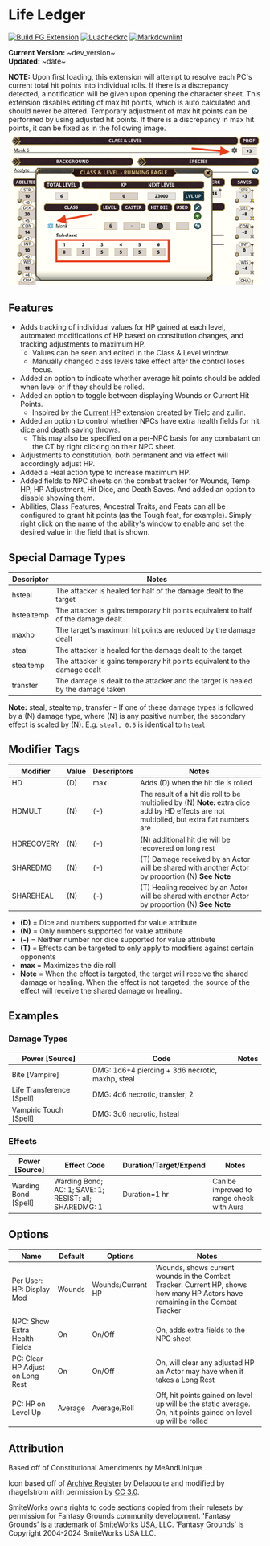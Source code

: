 
# Life Ledger

[![Build FG Extension](https://github.com/rhagelstrom/LifeLedger/actions/workflows/create-release.yml/badge.svg)](https://github.com/rhagelstrom/LifeLedger/actions/workflows/create-release.yml) [![Luacheckrc](https://github.com/rhagelstrom/LifeLedger/actions/workflows/luacheck.yml/badge.svg)](https://github.com/rhagelstrom/LifeLedger/actions/workflows/luacheck.yml) [![Markdownlint](https://github.com/rhagelstrom/LifeLedger/actions/workflows/markdownlint.yml/badge.svg)](https://github.com/rhagelstrom/LifeLedger/actions/workflows/markdownlint.yml)

**Current Version:** ~dev_version~ \
**Updated:** ~date~

**NOTE:** Upon first loading, this extension will attempt to resolve each PC's current total hit points into individual rolls. If there is a discrepancy detected, a notification will be given upon opening the character sheet. This extension disables editing of max hit points, which is auto calculated and should never be altered. Temporary adjustment of max hit points can be performed by using adjusted hit points. If there is a discrepancy in max hit points, it can be fixed as in the following image. ![Alt](.resources/discrepancy.png "Fix")

## Features

* Adds tracking of individual values for HP gained at each level, automated modifications of HP based on constitution changes, and tracking adjustments to maximum HP.
  * Values can be seen and edited in the Class & Level window.
  * Manually changed class levels take effect after the control loses focus.
* Added an option to indicate whether average hit points should be added when level or if they should be rolled.
* Added an option to toggle between displaying Wounds or Current Hit Points.
  * Inspired by the [Current HP](https://www.fantasygrounds.com/forums/showthread.php?44140-Current-HP-Extension-for-5E-Ruleset) extension created by Tielc and zuilin.
* Added an option to control whether NPCs have extra health fields for hit dice and death saving throws.
  * This may also be specified on a per-NPC basis for any combatant on the CT by right clicking on their NPC sheet.
* Adjustments to constitution, both permanent and via effect will accordingly adjust HP.
* Added a Heal action type to increase maximum HP.
* Added fields to NPC sheets on the combat tracker for Wounds, Temp HP, HP Adjustment, Hit Dice, and Death Saves. And added an option to disable showing them.
* Abilities, Class Features, Ancestral Traits, and Feats can all be configured to grant hit points (as the Tough feat, for example). Simply right click on the name of the ability's window to enable and set the desired value in the field that is shown.

## Special Damage Types

| Descriptor | Notes |
| --- | --- |
| hsteal | The attacker is healed for half of the damage dealt to the target |
| hstealtemp | The attacker is gains temporary hit points equivalent to half of the damage dealt |
| maxhp | The target's maximum hit points are reduced by the damage dealt |
| steal | The attacker is healed for the damage dealt to the target |
| stealtemp | The attacker is gains temporary hit points equivalent to the damage dealt |
| transfer | The damage is dealt to the attacker and the target is healed by the damage taken |

**Note:** steal, stealtemp, transfer - If one of these damage types is followed by a (N) damage type, where (N) is any positive number, the secondary effect is scaled by (N). E.g. `steal, 0.5` is identical to `hsteal`

## Modifier Tags

| Modifier | Value | Descriptors | Notes |
| --- | --- | --- | --- |
| HD | (D) | max | Adds (D) when the hit die is rolled |
| HDMULT | (N) | (-) | The result of a hit die roll to be multiplied by (N) **Note:** extra dice add by HD effects are not multiplied, but extra flat numbers are |
| HDRECOVERY | (N) | (-) | (N) additional hit die will be recovered on long rest |
| SHAREDMG | (N) | (-) | (T) Damage received by an Actor will be shared with another Actor by proportion (N) **See Note** |
| SHAREHEAL | (N)| (-) | (T) Healing received by an Actor will be shared with another Actor by proportion (N) **See Note** |

* **(D)** = Dice and numbers supported for value attribute
* **(N)** = Only numbers supported for value attribute
* **(-)** = Neither number nor dice supported for value attribute
* **(T)** = Effects can be targeted to only apply to modifiers against certain opponents
* **max** = Maximizes the die roll
* **Note** = When the effect is targeted, the target will receive the shared damage or healing. When the effect is not targeted, the source of the effect will receive the shared damage or healing.

## Examples

### Damage Types

| Power [Source] | Code | Notes |
| --- | --- | --- |
| Bite [Vampire] | DMG: 1d6+4 piercing + 3d6 necrotic, maxhp, steal | |
| Life Transference [Spell] | DMG: 4d6 necrotic, transfer, 2 | |
| Vampiric Touch [Spell] | DMG: 3d6 necrotic, hsteal | |

### Effects

| Power [Source] | Effect Code | Duration/Target/Expend | Notes |
| --- | --- | --- | --- |
| Warding Bond [Spell] | Warding Bond; AC: 1; SAVE: 1; RESIST: all; SHAREDMG: 1 | Duration=1 hr | Can be improved to range check with Aura |

## Options

| Name| Default | Options | Notes |
| --- | --- | --- | --- |
| Per User: HP: Display Mod | Wounds | Wounds/Current HP | Wounds, shows current wounds in the Combat Tracker. Current HP, shows how many HP Actors have remaining in the Combat Tracker |
| NPC: Show Extra Health Fields | On | On/Off | On, adds extra fields to the NPC sheet |
| PC: Clear HP Adjust on Long Rest | On | On/Off | On, will clear any adjusted HP an Actor may have when it takes a Long Rest |
| PC: HP on Level Up | Average | Average/Roll | Off, hit points  gained on level up will be the static average. On, hit points gained on level up will be rolled |

## Attribution

Based off of Constitutional Amendments by MeAndUnique

Icon based off of [Archive Register](https://game-icons.net/1x1/delapouite/archive-register.html) by Delapouite and modified by rhagelstrom with permission by [CC 3.0](https://creativecommons.org/licenses/by/3.0/).

SmiteWorks owns rights to code sections copied from their rulesets by permission for Fantasy Grounds community development.
'Fantasy Grounds' is a trademark of SmiteWorks USA, LLC.
'Fantasy Grounds' is Copyright 2004-2024 SmiteWorks USA LLC.
